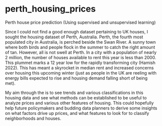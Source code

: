 # perth_housing_prices
Perth house price prediction (Using supervised and unsupervised learning)

Since I could not find a good enough dataset pertaining to UK houses, I sought the housing dataset of Perth, Australia. Perth, the fourth most populated city in Australia, is perched beside the Swan River. A sunny town where both birds and people flock in the summer to catch the right amount of tan. However, all is not swell at Perth. In a city with a population of nearly 2 million, the number of houses available to rent this year is less than 2000. This plummet marks a 12 year low for the rapidly transforming city (Hamish 2022). This has meant a skyrocket in median rent and increased concerns over housing this upcoming winter (just as people in the UK are reeling with energy bills expected to rise and housing demand falling short of being met). 

My aim through the is to see trends and various classifications in this housing data and see what methods can be established to be useful to analyze prices and various other features of housing. This could hopefully help future policymakers and budding data planners to derive some insights on what factors drive up prices, and what features to look for to classify neighborhoods and houses.
